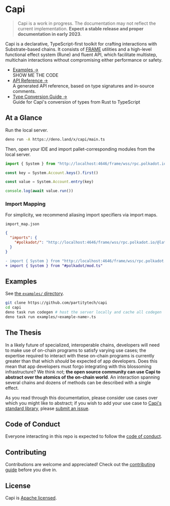 # Capi

> Capi is a work in progress. The documentation may not reflect the current implementation. **Expect a stable release and proper documentation in early 2023**.

Capi is a declarative, TypeScript-first toolkit for crafting interactions with Substrate-based chains. It consists of [FRAME](https://docs.substrate.io/reference/glossary/#frame) utilities and a high-level functional effect system (Rune) and fluent API, which facilitate multistep, multichain interactions without compromising either performance or safety.

- [Examples &rarr;](./examples)<br />SHOW ME THE CODE
- [API Reference &rarr;](https://deno.land/x/capi/mod.ts)<br />A generated API reference, based on type signatures and in-source comments.
- [Type Conversion Guide &rarr;](./docs/Types.md)<br />Guide for Capi's conversion of types from Rust to TypeScript

## At a Glance

Run the local server.

```sh
deno run -A https://deno.land/x/capi/main.ts
```

Then, open your IDE and import pallet-corresponding modules from the local server.

```ts
import { System } from "http://localhost:4646/frame/wss/rpc.polkadot.io/@latest/mod.ts"

const key = System.Account.keys().first()

const value = System.Account.entry(key)

console.log(await value.run())
```

### Import Mapping

For simplicity, we recommend aliasing import specifiers via import maps.

`import_map.json`

```json
{
  "imports": {
    "#polkadot/": "http://localhost:4646/frame/wss/rpc.polkadot.io/@latest/"
  }
}
```

```diff
- import { System } from "http://localhost:4646/frame/wss/rpc.polkadot.io/@latest/mod.ts"
+ import { System } from "#polkadot/mod.ts"
```

## Examples

See [the `examples/` directory](./examples).

```sh
git clone https://github.com/partitytech/capi
cd capi
deno task run codegen # host the server locally and cache all codegen
deno task run examples/<example-name>.ts
```

## The Thesis

In a likely future of specialized, interoperable chains, developers will need to make use of on-chain programs to satisfy varying use cases; the expertise required to interact with these on-chain programs is currently greater than that which _should_ be expected of app developers. Does this mean that app developers must forgo integrating with this blossoming infrastructure? We think not; **the open source community can use Capi to abstract over the atomics of the on-chain world**. An interaction spanning several chains and dozens of methods can be described with a single effect.

As you read through this documentation, please consider use cases over which you might like to abstract; if you wish to add your use case to [Capi's standard library](effects), please [submit an issue](https://github.com/paritytech/capi/issues/new).

## Code of Conduct

Everyone interacting in this repo is expected to follow the [code of conduct](CODE_OF_CONDUCT.md).

## Contributing

Contributions are welcome and appreciated! Check out the [contributing guide](CONTRIBUTING.md) before you dive in.

## License

Capi is [Apache licensed](LICENSE).
